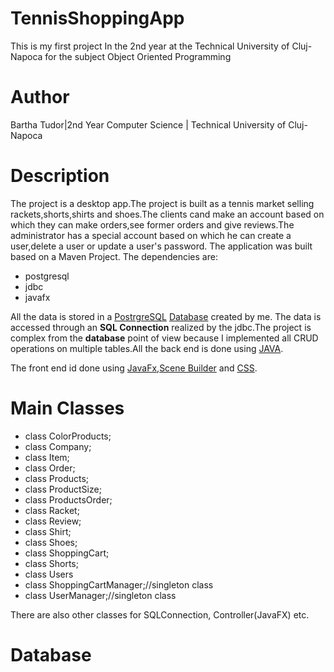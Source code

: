 # TennisShoppingApp
This is my first project In the 2nd year at the Technical University of Cluj-Napoca for the subject Object Oriented Programming
# Author
Bartha Tudor|2nd Year Computer Science | Technical University of Cluj-Napoca
# Description
The project is a desktop app.The project is built as a tennis market selling rackets,shorts,shirts and shoes.The clients cand make an account based on which they can make orders,see former orders and give reviews.The administrator has a special account based on which he can create a user,delete a user or update a user's password.
The application was built based on a Maven Project. The dependencies are:
* postgresql
* jdbc
* javafx

All the data is stored in a [PostrgreSQL](https://www.postgresql.org/) [Database](https://en.wikipedia.org/wiki/Database) created by me.
The data is accessed through an **SQL Connection** realized by the jdbc.The project is complex from the **database** point of view because I implemented all CRUD operations on multiple tables.All the back end is done using [JAVA](https://en.wikipedia.org/wiki/Java_(programming_language)).

The front end id done using [JavaFx](https://openjfx.io/),[Scene Builder](https://gluonhq.com/products/scene-builder/) and [CSS](https://en.wikipedia.org/wiki/CSS).
# Main Classes
* class ColorProducts;
* class Company;
* class Item;
* class Order;
* class Products;
* class ProductSize;
* class ProductsOrder;
* class Racket;
* class Review;
* class Shirt;
* class Shoes;
* class ShoppingCart;
* class Shorts;
* class Users
* class ShoppingCartManager;//singleton class
* class UserManager;//singleton class

There are also other classes for SQLConnection, Controller(JavaFX) etc.

# Database


